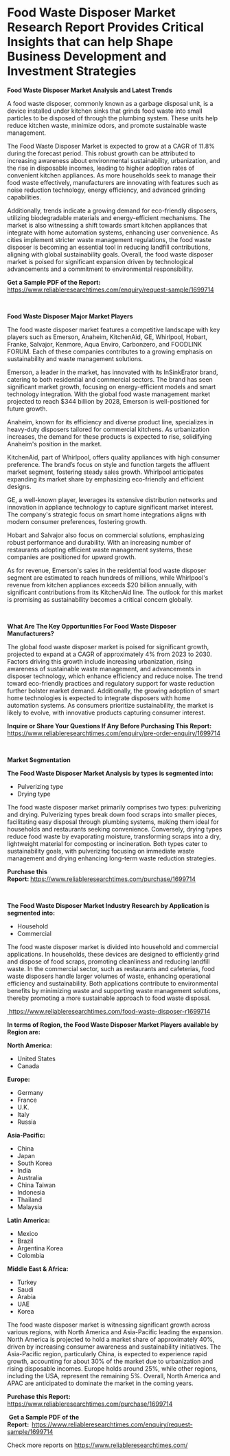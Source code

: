 <p><h1>Food Waste Disposer Market Research Report Provides Critical Insights that can help Shape Business Development and Investment Strategies</h1></p><p><strong>Food Waste Disposer Market Analysis and Latest Trends</strong></p>
<p><p>A food waste disposer, commonly known as a garbage disposal unit, is a device installed under kitchen sinks that grinds food waste into small particles to be disposed of through the plumbing system. These units help reduce kitchen waste, minimize odors, and promote sustainable waste management.</p><p>The Food Waste Disposer Market is expected to grow at a CAGR of 11.8% during the forecast period. This robust growth can be attributed to increasing awareness about environmental sustainability, urbanization, and the rise in disposable incomes, leading to higher adoption rates of convenient kitchen appliances. As more households seek to manage their food waste effectively, manufacturers are innovating with features such as noise reduction technology, energy efficiency, and advanced grinding capabilities.</p><p>Additionally, trends indicate a growing demand for eco-friendly disposers, utilizing biodegradable materials and energy-efficient mechanisms. The market is also witnessing a shift towards smart kitchen appliances that integrate with home automation systems, enhancing user convenience. As cities implement stricter waste management regulations, the food waste disposer is becoming an essential tool in reducing landfill contributions, aligning with global sustainability goals. Overall, the food waste disposer market is poised for significant expansion driven by technological advancements and a commitment to environmental responsibility.</p></p>
<p><strong>Get a Sample PDF of the Report:&nbsp;</strong> <a href="https://www.reliableresearchtimes.com/enquiry/request-sample/1699714?utm_campaign=2193&utm_medium=2&utm_source=Github&utm_content=ia&utm_term=27032025&utm_id=food-waste-disposer">https://www.reliableresearchtimes.com/enquiry/request-sample/1699714</a></p>
<p>&nbsp;</p>
<p><strong>Food Waste Disposer Major Market Players</strong></p>
<p><p>The food waste disposer market features a competitive landscape with key players such as Emerson, Anaheim, KitchenAid, GE, Whirlpool, Hobart, Franke, Salvajor, Kenmore, Aqua Enviro, Carbonzero, and FOODLINK FORUM. Each of these companies contributes to a growing emphasis on sustainability and waste management solutions.</p><p>Emerson, a leader in the market, has innovated with its InSinkErator brand, catering to both residential and commercial sectors. The brand has seen significant market growth, focusing on energy-efficient models and smart technology integration. With the global food waste management market projected to reach $344 billion by 2028, Emerson is well-positioned for future growth.</p><p>Anaheim, known for its efficiency and diverse product line, specializes in heavy-duty disposers tailored for commercial kitchens. As urbanization increases, the demand for these products is expected to rise, solidifying Anaheim's position in the market.</p><p>KitchenAid, part of Whirlpool, offers quality appliances with high consumer preference. The brand’s focus on style and function targets the affluent market segment, fostering steady sales growth. Whirlpool anticipates expanding its market share by emphasizing eco-friendly and efficient designs.</p><p>GE, a well-known player, leverages its extensive distribution networks and innovation in appliance technology to capture significant market interest. The company's strategic focus on smart home integrations aligns with modern consumer preferences, fostering growth.</p><p>Hobart and Salvajor also focus on commercial solutions, emphasizing robust performance and durability. With an increasing number of restaurants adopting efficient waste management systems, these companies are positioned for upward growth.</p><p>As for revenue, Emerson's sales in the residential food waste disposer segment are estimated to reach hundreds of millions, while Whirlpool's revenue from kitchen appliances exceeds $20 billion annually, with significant contributions from its KitchenAid line. The outlook for this market is promising as sustainability becomes a critical concern globally.</p></p>
<p>&nbsp;</p>
<p><strong>What Are The Key Opportunities For Food Waste Disposer Manufacturers?</strong></p>
<p><p>The global food waste disposer market is poised for significant growth, projected to expand at a CAGR of approximately 4% from 2023 to 2030. Factors driving this growth include increasing urbanization, rising awareness of sustainable waste management, and advancements in disposer technology, which enhance efficiency and reduce noise. The trend toward eco-friendly practices and regulatory support for waste reduction further bolster market demand. Additionally, the growing adoption of smart home technologies is expected to integrate disposers with home automation systems. As consumers prioritize sustainability, the market is likely to evolve, with innovative products capturing consumer interest.</p></p>
<p><strong>Inquire or Share Your Questions If Any Before Purchasing This Report:</strong> <a href="https://www.reliableresearchtimes.com/enquiry/pre-order-enquiry/1699714?utm_campaign=2193&utm_medium=2&utm_source=Github&utm_content=ia&utm_term=27032025&utm_id=food-waste-disposer">https://www.reliableresearchtimes.com/enquiry/pre-order-enquiry/1699714</a></p>
<p>&nbsp;</p>
<p><strong>Market Segmentation</strong></p>
<p><strong>The Food Waste Disposer Market Analysis by types is segmented into:</strong></p>
<p><ul><li>Pulverizing type</li><li>Drying type</li></ul></p>
<p><p>The food waste disposer market primarily comprises two types: pulverizing and drying. Pulverizing types break down food scraps into smaller pieces, facilitating easy disposal through plumbing systems, making them ideal for households and restaurants seeking convenience. Conversely, drying types reduce food waste by evaporating moisture, transforming scraps into a dry, lightweight material for composting or incineration. Both types cater to sustainability goals, with pulverizing focusing on immediate waste management and drying enhancing long-term waste reduction strategies.</p></p>
<p><strong>Purchase this Report:&nbsp;</strong><a href="https://www.reliableresearchtimes.com/purchase/1699714?utm_campaign=2193&utm_medium=2&utm_source=Github&utm_content=ia&utm_term=27032025&utm_id=food-waste-disposer">https://www.reliableresearchtimes.com/purchase/1699714</a></p>
<p>&nbsp;</p>
<p><strong>The Food Waste Disposer Market Industry Research by Application is segmented into:</strong></p>
<p><ul><li>Household</li><li>Commercial</li></ul></p>
<p><p>The food waste disposer market is divided into household and commercial applications. In households, these devices are designed to efficiently grind and dispose of food scraps, promoting cleanliness and reducing landfill waste. In the commercial sector, such as restaurants and cafeterias, food waste disposers handle larger volumes of waste, enhancing operational efficiency and sustainability. Both applications contribute to environmental benefits by minimizing waste and supporting waste management solutions, thereby promoting a more sustainable approach to food waste disposal.</p></p>
<p><a href="https://www.reliableresearchtimes.com/food-waste-disposer-r1699714?utm_campaign=2193&utm_medium=2&utm_source=Github&utm_content=ia&utm_term=27032025&utm_id=food-waste-disposer">&nbsp;https://www.reliableresearchtimes.com/food-waste-disposer-r1699714</a></p>
<p><strong>In terms of Region, the Food Waste Disposer Market Players available by Region are:</strong></p>
<p>
    <p> <strong> North America: </strong>
        <ul>
            <li>United States</li>
            <li>Canada</li>
        </ul>
        </p> 
    <p> <strong> Europe: </strong>
        <ul>
            <li>Germany</li>
            <li>France</li>
            <li>U.K.</li>
            <li>Italy</li>
            <li>Russia</li>
        </ul>
        </p> 
    <p> <strong> Asia-Pacific: </strong>
        <ul>
            <li>China</li>
            <li>Japan</li>
            <li>South Korea</li>
            <li>India</li>
            <li>Australia</li>
            <li>China Taiwan</li>
            <li>Indonesia</li>
            <li>Thailand</li>
            <li>Malaysia</li>
        </ul>
        </p> 
    <p> <strong> Latin America: </strong>
        <ul>
            <li>Mexico</li>
            <li>Brazil</li>
            <li>Argentina Korea</li>
            <li>Colombia</li>
        </ul>
        </p> 
    <p> <strong> Middle East & Africa: </strong>
        <ul>
            <li>Turkey</li>
            <li>Saudi</li>
            <li>Arabia</li>
            <li>UAE</li>
            <li>Korea</li>
        </ul>
    </p>
    </p>
<p><p>The food waste disposer market is witnessing significant growth across various regions, with North America and Asia-Pacific leading the expansion. North America is projected to hold a market share of approximately 40%, driven by increasing consumer awareness and sustainability initiatives. The Asia-Pacific region, particularly China, is expected to experience rapid growth, accounting for about 30% of the market due to urbanization and rising disposable incomes. Europe holds around 25%, while other regions, including the USA, represent the remaining 5%. Overall, North America and APAC are anticipated to dominate the market in the coming years.</p></p>
<p><strong>Purchase this Report: </strong><a href="https://www.reliableresearchtimes.com/purchase/1699714?utm_campaign=2193&utm_medium=2&utm_source=Github&utm_content=ia&utm_term=27032025&utm_id=food-waste-disposer">https://www.reliableresearchtimes.com/purchase/1699714</a></p>
<p>&nbsp;<strong>Get a Sample PDF of the Report:&nbsp;&nbsp;</strong><a href="https://www.reliableresearchtimes.com/enquiry/request-sample/1699714?utm_campaign=2193&utm_medium=2&utm_source=Github&utm_content=ia&utm_term=27032025&utm_id=food-waste-disposer">https://www.reliableresearchtimes.com/enquiry/request-sample/1699714</a></p>
<p><strong></strong></p>
<p>Check more reports on <a href="https://www.reliableresearchtimes.com/?utm_campaign=2193&utm_medium=2&utm_source=Github&utm_content=ia&utm_term=27032025&utm_id=food-waste-disposer">https://www.reliableresearchtimes.com/</a></p>